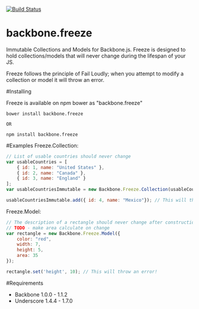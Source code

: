 [![Build Status](https://travis-ci.org/benmanbs/backbone.freeze.svg)](https://travis-ci.org/benmanbs/backbone.freeze)

# backbone.freeze
Immutable Collections and Models for Backbone.js. Freeze is designed to hold collections/models that will never change during the lifespan of your JS. 

Freeze follows the principle of Fail Loudly; when you attempt to modify a collection or model it will throw an error.

#Installing

Freeze is available on npm bower as "backbone.freeze"
```
bower install backbone.freeze

OR

npm install backbone.freeze
```

#Examples
Freeze.Collection:
```js
// List of usable countries should never change
var usableCountries = [
    { id: 1, name: "United States" },
    { id: 2, name: "Canada" },
    { id: 3, name: "England" }
];
var usableCountriesImmutable = new Backbone.Freeze.Collection(usableCountries);

usableCountriesImmutable.add({ id: 4, name: "Mexico"}); // This will throw an error!
```

Freeze.Model:
```js
// The description of a rectangle should never change after construction, or that would make area incorrect 
// TODO - make area calculate on change
var rectangle = new Backbone.Freeze.Model({
    color: "red",
    width: 7,
    height: 5,
    area: 35
});

rectangle.set('height', 10); // This will throw an error!
```

#Requirements
* Backbone 1.0.0 - 1.1.2
* Underscore 1.4.4 - 1.7.0
